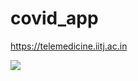 # covid_app
https://telemedicine.iitj.ac.in

[![](https://img.shields.io/badge/Donate-Jupyter?style=for-the-badge)](https://razorpay.webug.space/kunaltawatia/covid_app)